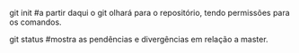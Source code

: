 git init #a partir daqui o git olhará para o repositório, tendo permissões para os comandos.

git status #mostra as pendências e divergências em relação a master.
